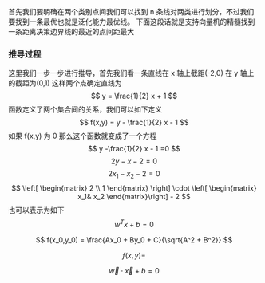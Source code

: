 
首先我们要明确在两个类别点间我们可以找到 n 条线对两类进行划分，不过我们要找到一条最优也就是泛化能力最优线。
下面这段话就是支持向量机的精髓找到一条距离决策边界线的最近的点间距最大

### 推导过程 
这里我们一步一步进行推导，首先我们看一条直线在 x 轴上截距(-2,0) 在 y
 轴上的截距为(0,1) 这样两个点确定直线为
$$ y = \frac{1}{2} x + 1 $$
函数定义了两个集合间的关系，我们可以如下定义
$$ f(x,y) = y -  \frac{1}{2} x - 1 $$
如果 f(x,y) 为 0 那么这个函数就变成了一个方程
$$ y -\frac{1}{2} x  - 1 =0 $$
$$ 2y - x - 2 = 0$$
$$ 2x_1 - x_2 - 2 = 0$$
$$ 
    \left[ 
    \begin{matrix}
        2 \\
        1
    \end{matrix}
    \right]
    \cdot
    \left[ 
    \begin{matrix}
        x_1& x_2
    \end{matrix}\right]
    - 2 $$
也可以表示为如下
$$ w^T x + b = 0 $$

$$ f(x_0,y_0) = \frac{Ax_0 + By_0 + C}{\sqrt{A^2 + B^2}} $$

$$ f(x,y) =  $$

$$ \vec{w} \cdot \vec{x} + b = 0$$